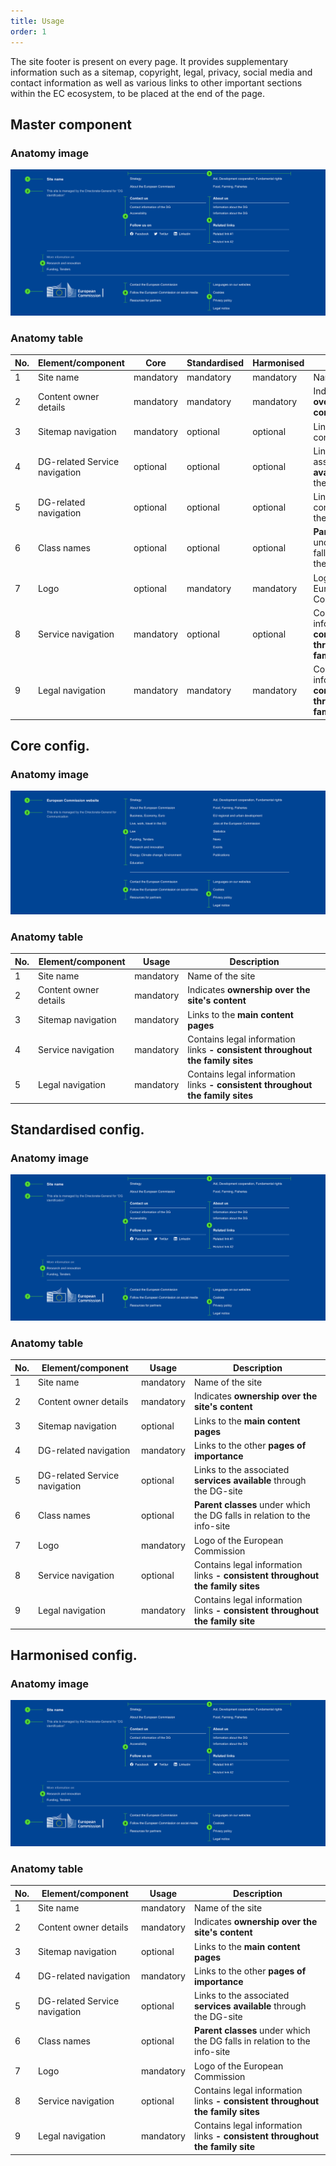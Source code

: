 ```yaml
---
title: Usage
order: 1
---
```

The site footer is present on every page. It provides supplementary information such as a sitemap, copyright, legal, privacy, social media and contact information as well as various links to other important sections within the EC ecosystem, to be placed at the end of the page.

## Master component

### Anatomy image

![Site footer - maxed version](/cms-images/ec-page-footer-standardised.png "Anatomy image")

### Anatomy table

| **No.** | **Element/component**         | **Core**  | **Standardised** | **Harmonised** | **Description**                                                                |
| ------- | ----------------------------- | --------- | ---------------- | -------------- | ------------------------------------------------------------------------------ |
| 1       | Site name                     | mandatory | mandatory        | mandatory      | Name of the site                                                               |
| 2       | Content owner details         | mandatory | mandatory        | mandatory      | Indicates **ownership over the site's content**                                |
| 3       | Sitemap navigation            | mandatory | optional         | optional       | Links to the main content pages                                                |
| 4       | DG-related Service navigation | optional  | optional         | optional       | Links to the associated **services available** through the DG-site             |
| 5       | DG-related navigation         | optional  | optional         | optional       | Links to the main content pages of the DG                                      |
| 6       | Class names                   | optional  | optional         | optional       | **Parent classes** under which the DG falls in relation to the info-site       |
| 7       | Logo                          | optional  | mandatory        | mandatory      | Logo of the European Commission                                                |
| 8       | Service navigation            | mandatory | optional         | optional       | Contains legal information links **\- consistent throughout the family sites** |
| 9       | Legal navigation              | mandatory | mandatory        | mandatory      | Contains legal information links **\- consistent throughout the family sites** |

## Core config.

### Anatomy image

![Site footer - Core config.](/cms-images/ec-page-footer-core.png "Anatomy image")

### Anatomy table

| **No.** | **Element/component** | **Usage** | **Description**                                                                |
| ------- | --------------------- | --------- | ------------------------------------------------------------------------------ |
| 1       | Site name             | mandatory | Name of the site                                                               |
| 2       | Content owner details | mandatory | Indicates **ownership over the site's content**                                |
| 3       | Sitemap navigation    | mandatory | Links to the **main content pages**                                            |
| 4       | Service navigation    | mandatory | Contains legal information links **\- consistent throughout the family sites** |
| 5       | Legal navigation      | mandatory | Contains legal information links **\- consistent throughout the family sites** |

## Standardised config.

### Anatomy image

![Site footer - Standardised config.](/cms-images/ec-page-footer-standardised.png "Anatomy image")

### Anatomy table

| **No.** | **Element/component**         | **Usage** | **Description**                                                                |
| ------- | ----------------------------- | --------- | ------------------------------------------------------------------------------ |
| 1       | Site name                     | mandatory | Name of the site                                                               |
| 2       | Content owner details         | mandatory | Indicates **ownership over the site's content**                                |
| 3       | Sitemap navigation            | optional  | Links to the **main content pages**                                            |
| 4       | DG-related navigation         | mandatory | Links to the other **pages of importance**                                     |
| 5       | DG-related Service navigation | optional  | Links to the associated **services available** through the DG-site             |
| 6       | Class names                   | optional  | **Parent classes** under which the DG falls in relation to the info-site       |
| 7       | Logo                          | mandatory | Logo of the European Commission                                                |
| 8       | Service navigation            | optional  | Contains legal information links **\- consistent throughout the family sites** |
| 9       | Legal navigation              | mandatory | Contains legal information links **\- consistent throughout the family site**  |

## Harmonised config.

### Anatomy image

![Site footer - Harmonised config.](/cms-images/ec-page-footer-harmonised.png "Anatomy image")

### Anatomy table

| **No.** | **Element/component**         | **Usage** | **Description**                                                                |
| ------- | ----------------------------- | --------- | ------------------------------------------------------------------------------ |
| 1       | Site name                     | mandatory | Name of the site                                                               |
| 2       | Content owner details         | mandatory | Indicates **ownership over the site's content**                                |
| 3       | Sitemap navigation            | optional  | Links to the **main content pages**                                            |
| 4       | DG-related navigation         | mandatory | Links to the other **pages of importance**                                     |
| 5       | DG-related Service navigation | optional  | Links to the associated **services available** through the DG-site             |
| 6       | Class names                   | optional  | **Parent classes** under which the DG falls in relation to the info-site       |
| 7       | Logo                          | mandatory | Logo of the European Commission                                                |
| 8       | Service navigation            | optional  | Contains legal information links **\- consistent throughout the family sites** |
| 9       | Legal navigation              | mandatory | Contains legal information links **\- consistent throughout the family site**  |
